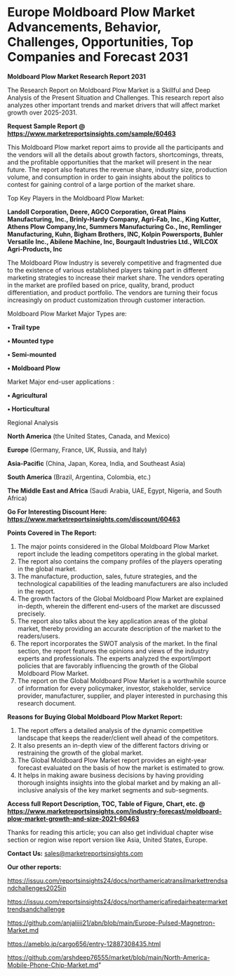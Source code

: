 # Europe Moldboard Plow Market Advancements, Behavior, Challenges, Opportunities, Top Companies and Forecast 2031

<strong>Moldboard Plow Market Research Report 2031</strong>

The Research Report on Moldboard Plow Market is a Skillful and Deep Analysis of the Present Situation and Challenges. This research report also analyzes other important trends and market drivers that will affect market growth over 2025-2031.

<strong>Request Sample Report @ <a href=https://www.marketreportsinsights.com/sample/60463>https://www.marketreportsinsights.com/sample/60463</a></strong>

This Moldboard Plow market report aims to provide all the participants and the vendors will all the details about growth factors, shortcomings, threats, and the profitable opportunities that the market will present in the near future. The report also features the revenue share, industry size, production volume, and consumption in order to gain insights about the politics to contest for gaining control of a large portion of the market share.

Top Key Players in the Moldboard Plow Market:

<strong>Landoll Corporation, Deere, AGCO Corporation, Great Plains Manufacturing, Inc., Brinly-Hardy Company, Agri-Fab, Inc., King Kutter, Athens Plow Company,Inc, Summers Manufacturing Co., Inc, Remlinger Manufacturing, Kuhn, Bigham Brothers, INC, Kolpin Powersports, Buhler Versatile Inc., Abilene Machine, Inc, Bourgault Industries Ltd., WILCOX Agri-Products, Inc</strong>

The Moldboard Plow Industry is severely competitive and fragmented due to the existence of various established players taking part in different marketing strategies to increase their market share. The vendors operating in the market are profiled based on price, quality, brand, product differentiation, and product portfolio. The vendors are turning their focus increasingly on product customization through customer interaction.

Moldboard Plow Market Major Types are:

<strong>• Trail type

• Mounted type

• Semi-mounted

• Moldboard Plow</strong>

Market Major end-user applications :

<strong>• Agricultural

• Horticultural</strong>

Regional Analysis

</u><strong><b>North America</b></strong> (the United States, Canada, and Mexico)

<strong><b>Europe </b></strong>(Germany, France, UK, Russia, and Italy)

<strong><b>Asia-Pacific</b></strong> (China, Japan, Korea, India, and Southeast Asia)

<strong><b>South America</b></strong> (Brazil, Argentina, Colombia, etc.)

<strong><b>The Middle East and Africa</b></strong> (Saudi Arabia, UAE, Egypt, Nigeria, and South Africa)

<strong>Go For Interesting Discount Here: <a href=https://www.marketreportsinsights.com/discount/60463>https://www.marketreportsinsights.com/discount/60463</a></strong>

<strong>Points Covered in The Report:</strong>
<ol>
  <li>The major points considered in the Global Moldboard Plow Market report include the leading competitors operating in the global market.</li>
  <li>The report also contains the company profiles of the players operating in the global market.</li>
  <li>The manufacture, production, sales, future strategies, and the technological capabilities of the leading manufacturers are also included in the report.</li>
  <li>The growth factors of the Global Moldboard Plow Market are explained in-depth, wherein the different end-users of the market are discussed precisely.</li>
  <li>The report also talks about the key application areas of the global market, thereby providing an accurate description of the market to the readers/users.</li>
  <li>The report incorporates the SWOT analysis of the market. In the final section, the report features the opinions and views of the industry experts and professionals. The experts analyzed the export/import policies that are favorably influencing the growth of the Global Moldboard Plow Market.</li>
  <li>The report on the Global Moldboard Plow Market is a worthwhile source of information for every policymaker, investor, stakeholder, service provider, manufacturer, supplier, and player interested in purchasing this research document.</li>
</ol>
<strong>Reasons for Buying Global Moldboard Plow Market Report:</strong>

<ol>
  <li>The report offers a detailed analysis of the dynamic competitive landscape that keeps the reader/client well ahead of the competitors.</li>
  <li>It also presents an in-depth view of the different factors driving or restraining the growth of the global market.</li>
  <li>The Global Moldboard Plow Market report provides an eight-year forecast evaluated on the basis of how the market is estimated to grow.</li>
  <li>It helps in making aware business decisions by having providing thorough insights insights into the global market and by making an all-inclusive analysis of the key market segments and sub-segments.</li>
</ol>
<strong>Access full Report Description, TOC, Table of Figure, Chart, etc. @ <a href=https://www.marketreportsinsights.com/industry-forecast/moldboard-plow-market-growth-and-size-2021-60463>https://www.marketreportsinsights.com/industry-forecast/moldboard-plow-market-growth-and-size-2021-60463</a></strong>


Thanks for reading this article; you can also get individual chapter wise section or region wise report version like Asia, United States, Europe.

<strong>Contact Us:</strong>
sales@marketreportsinsights.com

<strong>Our other reports:</strong>

<a href=https://issuu.com/reportsinsights24/docs/northamericatransilmarkettrendsandchallenges2025in>https://issuu.com/reportsinsights24/docs/northamericatransilmarkettrendsandchallenges2025in</a>

<a href=https://issuu.com/reportsinsights24/docs/northamericafiredairheatermarkettrendsandchallenge>https://issuu.com/reportsinsights24/docs/northamericafiredairheatermarkettrendsandchallenge</a>

<a href=https://github.com/anjaliiii21/abn/blob/main/Europe-Pulsed-Magnetron-Market.md>https://github.com/anjaliiii21/abn/blob/main/Europe-Pulsed-Magnetron-Market.md</a>

<a href=https://ameblo.jp/cargo656/entry-12887308435.html>https://ameblo.jp/cargo656/entry-12887308435.html</a>

<a href=https://github.com/arshdeep76555/market/blob/main/North-America-Mobile-Phone-Chip-Market.md>https://github.com/arshdeep76555/market/blob/main/North-America-Mobile-Phone-Chip-Market.md</a>"
